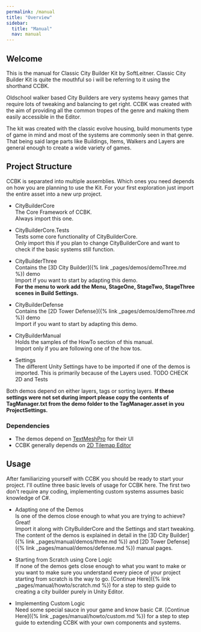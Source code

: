 ```yaml
---
permalink: /manual
title: "Overview"
sidebar:
  title: "Manual"
  nav: manual
---
```


## Welcome

This is the manual for Classic City Builder Kit by SoftLeitner. Classic City Builder Kit is quite the mouthful so i will be referring to it using the shorthand CCBK.  

Oldschool walker based City Builders are very systems heavy games that require lots of tweaking and balancing to get right. CCBK was created with the aim of providing all the common tropes of the genre and making them easily accessible in the Editor.  

The kit was created with the classic evolve housing, build monuments type of game in mind and most of the systems are commonly seen in that genre. That being said large parts like Buildings, Items, Walkers and Layers are general enough to create a wide variety of games.  

## Project Structure

CCBK is separated into multiple assemblies. Which ones you need depends on how you are planning to use the Kit. For your first exploration just import the entire asset into a new urp project.

* CityBuilderCore  
The Core Framework of CCBK.  
Always import this one.

* CityBuilderCore.Tests  
Tests some core functionality of CityBuilderCore.  
Only import this if you plan to change CityBuilderCore and want to check if the basic systems still function.  

* CityBuilderThree  
Contains the [3D City Builder]({% link _pages/demos/demoThree.md %}) demo  
Import if you want to start by adapting this demo.  
__For the menu to work add the Menu, StageOne, StageTwo, StageThree scenes in Build Settings.__

* CityBuilderDefense  
Contains the [2D Tower Defense]({% link _pages/demos/demoThree.md %}) demo  
Import if you want to start by adapting this demo.

* CityBuilderManual  
Holds the samples of the HowTo section of this manual.  
Import only if you are following one of the how tos.

* Settings  
The different Unity Settings have to be imported if one of the demos is imported. This is primarily because of the Layers used. TODO CHECK 2D and Tests

Both demos depend on either layers, tags or sorting layers. __If these settings were not set during import please copy the contents of TagManager.txt from the demo folder to the TagManager.asset in you ProjectSettings.__  

### Dependencies
* The demos depend on [TextMeshPro](http://docs.unity3d.com/Packages/com.unity.textmeshpro@2.1/index.html) for their UI
* CCBK generally depends on [2D Tilemap Editor](https://docs.unity3d.com/Packages/com.unity.2d.tilemap@1.0/manual/index.html)

## Usage

After familiarizing yourself with CCBK you should be ready to start your project. I'll outline three basic levels of usage for CCBK here. The first two don't require any coding, implementing custom systems assumes basic knowledge of C#.

* Adapting one of the Demos  
Is one of the demos close enough to what you are trying to achieve? Great!  
Import it along with CityBuilderCore and the Settings and start tweaking. The content of the demos is explained in detail in the [3D City Builder]({% link _pages/manual/demos/three.md %}) and [2D Tower Defense]({% link _pages/manual/demos/defense.md %}) manual pages. 

* Starting from Scratch using Core Logic  
If none of the demos gets close enough to what you want to make or you want to make sure you understand every piece of your project starting from scratch is the way to go. [Continue Here]({% link _pages/manual/howto/scratch.md %}) for a step to step guide to creating a city builder purely in Unity Editor.

* Implementing Custom Logic  
Need some special sauce in your game and know basic C#. [Continue Here]({% link _pages/manual/howto/custom.md %}) for a step to step guide to extending CCBK with your own components and systems.